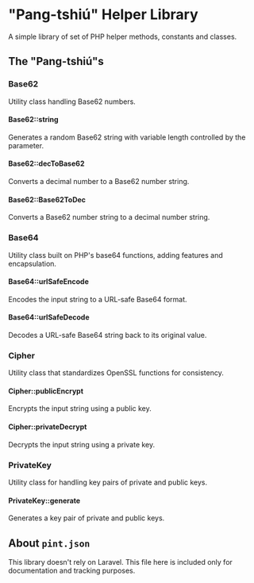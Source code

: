 # "Pang-tshiú" Helper Library

A simple library of set of PHP helper methods, constants and classes.

## The "Pang-tshiú"s

### Base62

Utility class handling Base62 numbers.

#### Base62::string

Generates a random Base62 string with variable length controlled by the parameter.

#### Base62::decToBase62

Converts a decimal number to a Base62 number string.

#### Base62::Base62ToDec

Converts a Base62 number string to a decimal number string.

### Base64

Utility class built on PHP's base64 functions, adding features and encapsulation.

#### Base64::urlSafeEncode

Encodes the input string to a URL-safe Base64 format.

#### Base64::urlSafeDecode

Decodes a URL-safe Base64 string back to its original value.

### Cipher

Utility class that standardizes OpenSSL functions for consistency.

#### Cipher::publicEncrypt

Encrypts the input string using a public key.

#### Cipher::privateDecrypt

Decrypts the input string using a private key.

### PrivateKey

Utility class for handling key pairs of private and public keys.

#### PrivateKey::generate

Generates a key pair of private and public keys.

## About `pint.json`

This library doesn't rely on Laravel. This file here is included only for documentation and tracking purposes.

